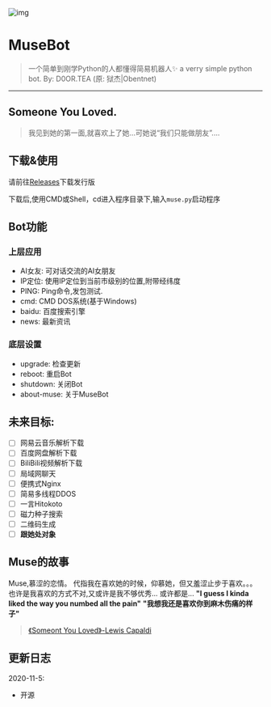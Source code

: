 ![img](https://i.loli.net/2020/11/05/SkIeXd9W3uMlzGx.png)

# MuseBot

> 一个简单到刚学Python的人都懂得简易机器人✨
> a verry simple python bot.
> By: D0OR.TEA (原: 狱杰|Obentnet)
------

## Someone You Loved.

> 我见到她的第一面,就喜欢上了她...可她说“我们只能做朋友”....

## 下载&使用
请前往[Releases](https://github.com/obentnet/MuseBot/releases)下载发行版

下载后,使用CMD或Shell，cd进入程序目录下,输入`muse.py`启动程序

## Bot功能

### 上层应用

* AI女友: 可对话交流的AI女朋友
* IP定位: 使用IP定位到当前市级别的位置,附带经纬度
* PING: Ping命令,发包测试.
* cmd: CMD DOS系统(基于Windows)
* baidu: 百度搜索引擎
* news: 最新资讯

### 底层设置
* upgrade: 检查更新
* reboot: 重启Bot
* shutdown: 关闭Bot
* about-muse: 关于MuseBot

## 未来目标:
- [ ] 网易云音乐解析下载
- [ ] 百度网盘解析下载
- [ ] BiliBili视频解析下载
- [ ] 局域网聊天
- [ ] 便携式Nginx
- [ ] 简易多线程DDOS
- [ ] 一言Hitokoto
- [ ] 磁力种子搜索
- [ ] 二维码生成
- [ ] **跟她处对象**

## Muse的故事

Muse,慕涩的恋情。
代指我在喜欢她的时候，仰慕她，但又羞涩止步于喜欢。。。
也许是我喜欢的方式不对,又或许是我不够优秀...
或许都是...
**"I guess I kinda liked the way you numbed all the pain"**
**"我想我还是喜欢你到麻木伤痛的样子"**

> [《Someont You Loved》-Lewis Capaldi](http://music.163.com/song?id=1323911406&userid=323938887)

## 更新日志
2020-11-5:
- 开源
